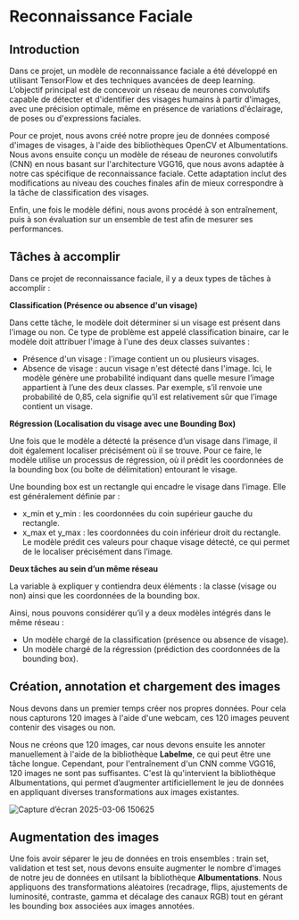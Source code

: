 # Reconnaissance Faciale

## Introduction 

Dans ce projet, un modèle de reconnaissance faciale a été développé en utilisant TensorFlow et des techniques avancées de deep learning. L’objectif principal est de concevoir un réseau de neurones convolutifs capable de détecter et d'identifier des visages humains à partir d'images, avec une précision optimale, même en présence de variations d'éclairage, de poses ou d'expressions faciales.

Pour ce projet, nous avons créé notre propre jeu de données composé d'images de visages, à l'aide des bibliothèques OpenCV et Albumentations. Nous avons ensuite conçu un modèle de réseau de neurones convolutifs (CNN) en nous basant sur l'architecture VGG16, que nous avons adaptée à notre cas spécifique de reconnaissance faciale. Cette adaptation inclut des modifications au niveau des couches finales afin de mieux correspondre à la tâche de classification des visages.

Enfin, une fois le modèle défini, nous avons procédé à son entraînement, puis à son évaluation sur un ensemble de test afin de mesurer ses performances.

## Tâches à accomplir 

Dans ce projet de reconnaissance faciale, il y a deux types de tâches à accomplir :

**Classification (Présence ou absence d'un visage)**

Dans cette tâche, le modèle doit déterminer si un visage est présent dans l'image ou non. Ce type de problème est appelé classification binaire, car le modèle doit attribuer l'image à l'une des deux classes suivantes :

- Présence d'un visage : l'image contient un ou plusieurs visages.
- Absence de visage : aucun visage n'est détecté dans l'image.
Ici, le modèle génère une probabilité indiquant dans quelle mesure l’image appartient à l’une des deux classes. Par exemple, s’il renvoie une probabilité de 0,85, cela signifie qu’il est relativement sûr que l’image contient un visage.

**Régression (Localisation du visage avec une Bounding Box)**

Une fois que le modèle a détecté la présence d’un visage dans l’image, il doit également localiser précisément où il se trouve. Pour ce faire, le modèle utilise un processus de régression, où il prédit les coordonnées de la bounding box (ou boîte de délimitation) entourant le visage.

Une bounding box est un rectangle qui encadre le visage dans l’image. Elle est généralement définie par :

- x_min et y_min : les coordonnées du coin supérieur gauche du rectangle.
- x_max et y_max : les coordonnées du coin inférieur droit du rectangle.
Le modèle prédit ces valeurs pour chaque visage détecté, ce qui permet de le localiser précisément dans l’image.

**Deux tâches au sein d’un même réseau**

La variable à expliquer y contiendra deux éléments : la classe (visage ou non) ainsi que les coordonnées de la bounding box.

Ainsi, nous pouvons considérer qu’il y a deux modèles intégrés dans le même réseau :

- Un modèle chargé de la classification (présence ou absence de visage). 
- Un modèle chargé de la régression (prédiction des coordonnées de la bounding box).

## Création, annotation et chargement des images 

Nous devons dans un premier temps créer nos propres données. Pour cela nous capturons 120 images à l'aide d'une webcam, ces 120 images peuvent contenir des visages ou non.

Nous ne créons que 120 images, car nous devons ensuite les annoter manuellement à l'aide de la bibliothèque **Labelme**, ce qui peut être une tâche longue. Cependant, pour l'entraînement d'un CNN comme VGG16, 120 images ne sont pas suffisantes. C'est là qu'intervient la bibliothèque Albumentations, qui permet d’augmenter artificiellement le jeu de données en appliquant diverses transformations aux images existantes.

![Capture d’écran 2025-03-06 150625](https://github.com/user-attachments/assets/49a45366-b43a-4082-becd-383c91e89fd3)

## Augmentation des images 

Une fois avoir séparer le jeu de données en trois ensembles : train set, validation et test set, nous devons ensuite augmenter le nombre d'images de notre jeu de données en utilsant la bibliothèque  **Albumentations**. Nous appliquons des transformations aléatoires (recadrage, flips, ajustements de luminosité, contraste, gamma et décalage des canaux RGB) tout en gérant les bounding box associées aux images annotées.
